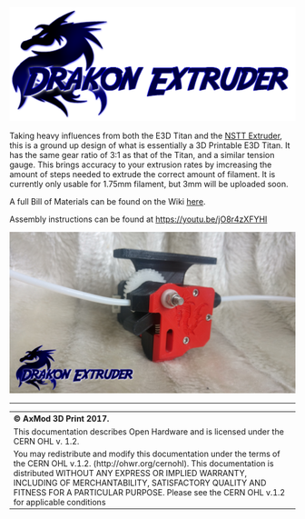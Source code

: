 <img src="https://raw.githubusercontent.com/AxMod3DPrint/Drakon-Extruder/master/Images/Drakon_logo.png" />

Taking heavy influences from both the E3D Titan and the <a href="http://www.thingiverse.com/thing:2090259">NSTT Extruder</a>, this is a ground up design of what is essentially a 3D Printable E3D Titan. It has the same gear ratio of 3:1 as that of the Titan, and a similar tension gauge. This brings accuracy to your extrusion rates by imcreasing the amount of steps needed to extrude the correct amount of filament. It is currently only usable for 1.75mm filament, but 3mm will be uploaded soon.

A full Bill of Materials can be found on the Wiki <a href=https://github.com/AxMod3DPrint/Drakon-Extruder/wiki/Bill-of-Materials>here</a>.

Assembly instructions can be found at https://youtu.be/jO8r4zXFYHI

<img src="https://raw.githubusercontent.com/AxMod3DPrint/Drakon-Extruder/master/Images/Drakon2.jpg" />

<hr />
<table border="0px">
<th align="left">
&copy; AxMod 3D Print 2017.
</th>
<tr>
<td>
This documentation describes Open Hardware and is licensed under the CERN OHL v. 1.2.
</td>
</tr>
<tr>
<td>
You may redistribute and modify this documentation under the terms of the
CERN OHL v.1.2. (http://ohwr.org/cernohl). This documentation is distributed
WITHOUT ANY EXPRESS OR IMPLIED WARRANTY, INCLUDING OF
MERCHANTABILITY, SATISFACTORY QUALITY AND FITNESS FOR A
PARTICULAR PURPOSE. Please see the CERN OHL v.1.2 for applicable
conditions
</td>
</tr>
</table>
